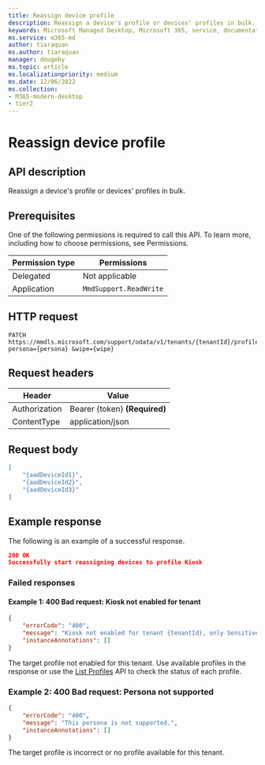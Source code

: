 ```yaml
---
title: Reassign device profile
description: Reassign a device's profile or devices' profiles in bulk.
keywords: Microsoft Managed Desktop, Microsoft 365, service, documentation
ms.service: m365-md
author: tiaraquan
ms.author: tiaraquan
manager: dougeby
ms.topic: article
ms.localizationpriority: medium
ms.date: 12/06/2022
ms.collection: 
- M365-modern-desktop
- tier2
---
```


# Reassign device profile

## API description

Reassign a device's profile or devices' profiles in bulk.

## Prerequisites

One of the following permissions is required to call this API. To learn more, including how to choose permissions, see Permissions.

| Permission type | Permissions |
| --- | --- |
| Delegated | Not applicable |
| Application | `MmdSupport.ReadWrite` |

## HTTP request

```http
PATCH https://mmdls.microsoft.com/support/odata/v1/tenants/{tenantId}/profiles/reassignProfile?persona={persona} &wipe={wipe} 
```

## Request headers

| Header | Value  |
| --- | --- |
| Authorization | Bearer {token} **(Required)** |
| ContentType | application/json |

## Request body

```json
[ 
    "{aadDeviceId1}", 
    "{aadDeviceId2}", 
    "{aadDeviceId3}" 
] 
```

## Example response

The following is an example of a successful response.

```json
200 OK
Successfully start reassigning devices to profile Kiosk
```

### Failed responses

#### Example 1: 400 Bad request: Kiosk not enabled for tenant

```json
{ 
    "errorCode": "400", 
    "message": "Kiosk not enabled for tenant {tenantId}, only SensitiveData,Standard,PowerUser are enabled", 
    "instanceAnnotations": [] 
} 
```

The target profile not enabled for this tenant. Use available profiles in the response or use the [List Profiles](mmd-api-list-profiles.md) API to check the status of each profile.

### Example 2: 400 Bad request: Persona not supported

```json
{ 
    "errorCode": "400", 
    "message": "This persona is not supported.", 
    "instanceAnnotations": [] 
} 
```

The target profile is incorrect or no profile available for this tenant.

